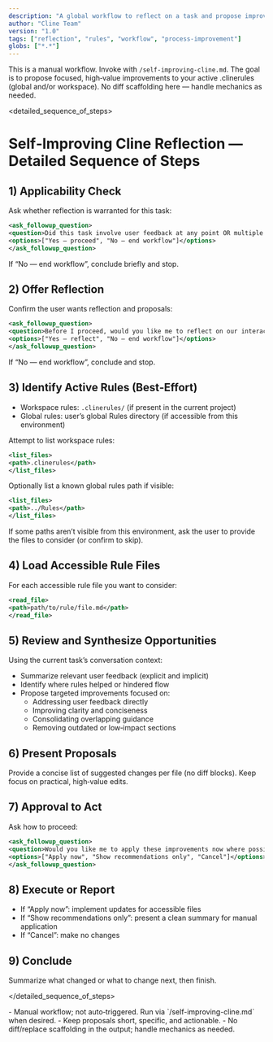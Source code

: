 ```yaml
---
description: "A global workflow to reflect on a task and propose improvements to active .clinerules based on user feedback and multi‑step work."
author: "Cline Team"
version: "1.0"
tags: ["reflection", "rules", "workflow", "process-improvement"]
globs: ["*.*"]
---
```

This is a manual workflow. Invoke with `/self-improving-cline.md`. The goal is to propose focused, high‑value improvements to your active .clinerules (global and/or workspace). No diff scaffolding here — handle mechanics as needed.

<detailed_sequence_of_steps>

# Self‑Improving Cline Reflection — Detailed Sequence of Steps

## 1) Applicability Check

Ask whether reflection is warranted for this task:
```xml
<ask_followup_question>
<question>Did this task involve user feedback at any point OR multiple non-trivial steps (e.g., several file edits, complex logic generation)?</question>
<options>["Yes — proceed", "No — end workflow"]</options>
</ask_followup_question>
```
If “No — end workflow”, conclude briefly and stop.

## 2) Offer Reflection

Confirm the user wants reflection and proposals:
```xml
<ask_followup_question>
<question>Before I proceed, would you like me to reflect on our interaction and suggest potential improvements to the active .clinerules?</question>
<options>["Yes — reflect", "No — end workflow"]</options>
</ask_followup_question>
```
If “No — end workflow”, conclude and stop.

## 3) Identify Active Rules (Best‑Effort)

- Workspace rules: `.clinerules/` (if present in the current project)
- Global rules: user’s global Rules directory (if accessible from this environment)

Attempt to list workspace rules:
```xml
<list_files>
<path>.clinerules</path>
</list_files>
```

Optionally list a known global rules path if visible:
```xml
<list_files>
<path>../Rules</path>
</list_files>
```

If some paths aren’t visible from this environment, ask the user to provide the files to consider (or confirm to skip).

## 4) Load Accessible Rule Files

For each accessible rule file you want to consider:
```xml
<read_file>
<path>path/to/rule/file.md</path>
</read_file>
```

## 5) Review and Synthesize Opportunities

Using the current task’s conversation context:
- Summarize relevant user feedback (explicit and implicit)
- Identify where rules helped or hindered flow
- Propose targeted improvements focused on:
  - Addressing user feedback directly
  - Improving clarity and conciseness
  - Consolidating overlapping guidance
  - Removing outdated or low‑impact sections

## 6) Present Proposals

Provide a concise list of suggested changes per file (no diff blocks). Keep focus on practical, high‑value edits.

## 7) Approval to Act

Ask how to proceed:
```xml
<ask_followup_question>
<question>Would you like me to apply these improvements now where possible, or just present recommendations?</question>
<options>["Apply now", "Show recommendations only", "Cancel"]</options>
</ask_followup_question>
```

## 8) Execute or Report

- If “Apply now”: implement updates for accessible files
- If “Show recommendations only”: present a clean summary for manual application
- If “Cancel”: make no changes

## 9) Conclude

Summarize what changed or what to change next, then finish.

</detailed_sequence_of_steps>

<notes>
- Manual workflow; not auto‑triggered. Run via `/self-improving-cline.md` when desired.
- Keep proposals short, specific, and actionable.
- No diff/replace scaffolding in the output; handle mechanics as needed.
</notes>